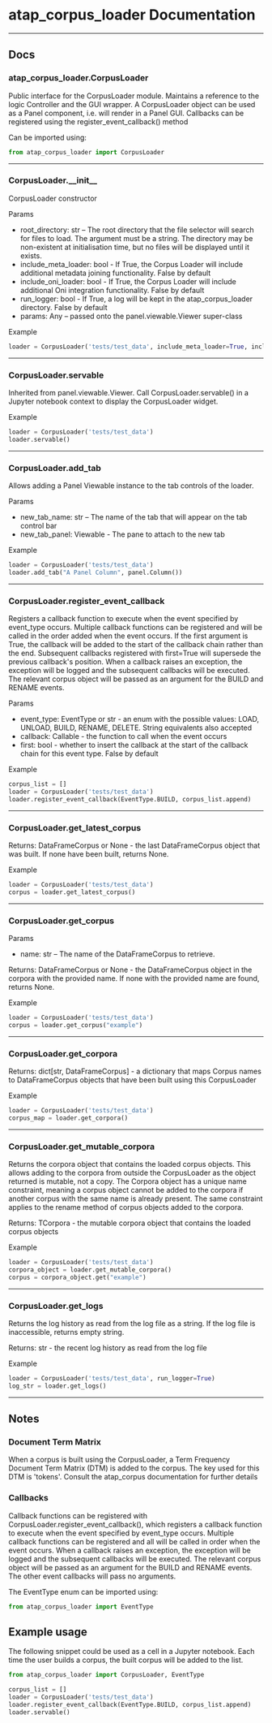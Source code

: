 # atap_corpus_loader Documentation

---

## Docs

### atap_corpus_loader.CorpusLoader

Public interface for the CorpusLoader module. Maintains a reference to the logic Controller and the GUI wrapper. A CorpusLoader object can be used as a Panel component, i.e. will render in a Panel GUI. Callbacks can be registered using the register_event_callback() method

Can be imported using:

```python
from atap_corpus_loader import CorpusLoader
```

---

### CorpusLoader.\_\_init\_\_

CorpusLoader constructor

Params
-  root_directory: str – The root directory that the file selector will search for files to load. The argument must be a string. The directory may be non-existent at initialisation time, but no files will be displayed until it exists.
- include_meta_loader: bool - If True, the Corpus Loader will include additional metadata joining functionality. False by default
- include_oni_loader: bool - If True, the Corpus Loader will include additional Oni integration functionality. False by default
- run_logger: bool - If True, a log will be kept in the atap_corpus_loader directory. False by default
- params: Any – passed onto the panel.viewable.Viewer super-class

Example

```python
loader = CorpusLoader('tests/test_data', include_meta_loader=True, include_oni_loader=True, run_logger=True)
```

---

### CorpusLoader.servable

Inherited from panel.viewable.Viewer. Call CorpusLoader.servable() in a Jupyter notebook context to display the CorpusLoader widget.

Example

```python
loader = CorpusLoader('tests/test_data')
loader.servable()
```

---

### CorpusLoader.add_tab

Allows adding a Panel Viewable instance to the tab controls of the loader.

Params
- new_tab_name: str – The name of the tab that will appear on the tab control bar
- new_tab_panel: Viewable - The pane to attach to the new tab

Example

```python
loader = CorpusLoader('tests/test_data')
loader.add_tab("A Panel Column", panel.Column())
```

---

### CorpusLoader.register_event_callback

Registers a callback function to execute when the event specified by event_type occurs.
Multiple callback functions can be registered and will be called in the order added when the event occurs.
If the first argument is True, the callback will be added to the start of the callback chain rather than the end.
Subsequent callbacks registered with first=True will supersede the previous callback's position.
When a callback raises an exception, the exception will be logged and the subsequent callbacks will be executed.
The relevant corpus object will be passed as an argument for the BUILD and RENAME events.

Params
- event_type: EventType or str - an enum with the possible values: LOAD, UNLOAD, BUILD, RENAME, DELETE. String equivalents also accepted
- callback: Callable - the function to call when the event occurs
- first: bool - whether to insert the callback at the start of the callback chain for this event type. False by default

Example

```python
corpus_list = []
loader = CorpusLoader('tests/test_data')
loader.register_event_callback(EventType.BUILD, corpus_list.append)
```

---

### CorpusLoader.get_latest_corpus

Returns: DataFrameCorpus or None - the last DataFrameCorpus object that was built. If none have been built, returns None.

Example

```python
loader = CorpusLoader('tests/test_data')
corpus = loader.get_latest_corpus()
```

---

### CorpusLoader.get_corpus

Params
-  name: str – The name of the DataFrameCorpus to retrieve.

Returns: DataFrameCorpus or None - the DataFrameCorpus object in the corpora with the provided name. If none with the provided name are found, returns None.

Example

```python
loader = CorpusLoader('tests/test_data')
corpus = loader.get_corpus("example")
```

---

### CorpusLoader.get_corpora

Returns: dict[str, DataFrameCorpus] - a dictionary that maps Corpus names to DataFrameCorpus objects that have been built using this CorpusLoader

Example

```python
loader = CorpusLoader('tests/test_data')
corpus_map = loader.get_corpora()
```

---

### CorpusLoader.get_mutable_corpora

Returns the corpora object that contains the loaded corpus objects.
This allows adding to the corpora from outside the CorpusLoader as the object returned is mutable, not a copy.
The Corpora object has a unique name constraint, meaning a corpus object cannot be added to the corpora if another corpus with the same name is already present. The same constraint applies to the rename method of corpus objects added to the corpora.

Returns: TCorpora - the mutable corpora object that contains the loaded corpus objects

Example

```python
loader = CorpusLoader('tests/test_data')
corpora_object = loader.get_mutable_corpora()
corpus = corpora_object.get("example")
```

---

### CorpusLoader.get_logs

Returns the log history as read from the log file as a string.
If the log file is inaccessible, returns empty string.

Returns: str - the recent log history as read from the log file

Example

```python
loader = CorpusLoader('tests/test_data', run_logger=True)
log_str = loader.get_logs()
```

---

## Notes

### Document Term Matrix

When a corpus is built using the CorpusLoader, a Term Frequency Document Term Matrix (DTM) is added to the corpus. The key used for this DTM is 'tokens'. Consult the atap_corpus documentation for further details

### Callbacks

Callback functions can be registered with CorpusLoader.register_event_callback(), which registers a callback function to execute when the event specified by event_type occurs.
Multiple callback functions can be registered and all will be called in order when the event occurs.
When a callback raises an exception, the exception will be logged and the subsequent callbacks will be executed.
The relevant corpus object will be passed as an argument for the BUILD and RENAME events. The other event callbacks will pass no arguments.

The EventType enum can be imported using:

```python
from atap_corpus_loader import EventType
```

## Example usage

The following snippet could be used as a cell in a Jupyter notebook. Each time the user builds a corpus, the built corpus will be added to the list.

```python
from atap_corpus_loader import CorpusLoader, EventType

corpus_list = []
loader = CorpusLoader('tests/test_data')
loader.register_event_callback(EventType.BUILD, corpus_list.append)
loader.servable()
```
